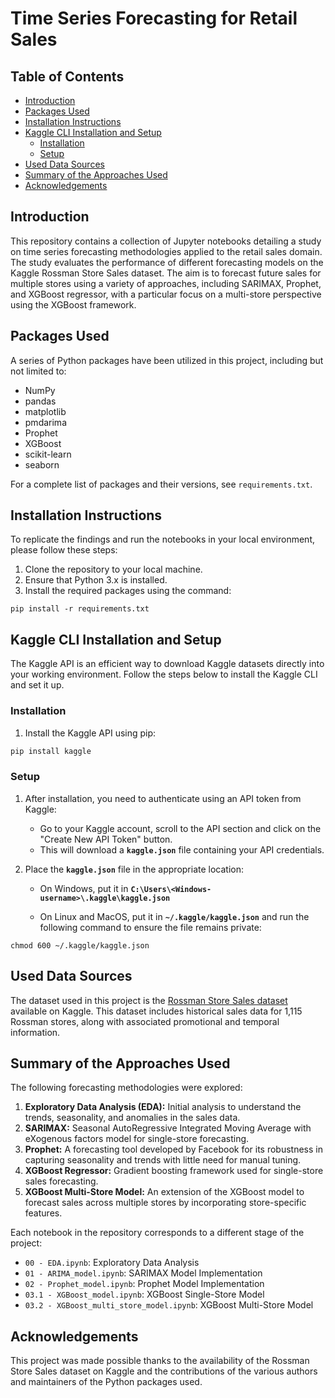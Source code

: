 # Time Series Forecasting for Retail Sales

## Table of Contents
- [Introduction](#introduction)
- [Packages Used](#packages-used)
- [Installation Instructions](#installation-instructions)
- [Kaggle CLI Installation and Setup](#kaggle-cli-installation-and-setup)
    - [Installation](#installation)
    - [Setup](#setup)
- [Used Data Sources](#used-data-sources)
- [Summary of the Approaches Used](#summary-of-the-approaches-used)
- [Acknowledgements](#acknowledgements)

## Introduction

This repository contains a collection of Jupyter notebooks detailing a study on time series forecasting methodologies applied to the retail sales domain. The study evaluates the performance of different forecasting models on the Kaggle Rossman Store Sales dataset. The aim is to forecast future sales for multiple stores using a variety of approaches, including SARIMAX, Prophet, and XGBoost regressor, with a particular focus on a multi-store perspective using the XGBoost framework.

## Packages Used

A series of Python packages have been utilized in this project, including but not limited to:
- NumPy
- pandas
- matplotlib
- pmdarima
- Prophet
- XGBoost
- scikit-learn
- seaborn

For a complete list of packages and their versions, see `requirements.txt`.

## Installation Instructions

To replicate the findings and run the notebooks in your local environment, please follow these steps:

1. Clone the repository to your local machine.
2. Ensure that Python 3.x is installed.
3. Install the required packages using the command:

```shell
pip install -r requirements.txt
```

## Kaggle CLI Installation and Setup

The Kaggle API is an efficient way to download Kaggle datasets directly into your working environment. Follow the steps below to install the Kaggle CLI and set it up.

### Installation

1. Install the Kaggle API using pip:

```sh
pip install kaggle
```

### Setup
1. After installation, you need to authenticate using an API token from Kaggle:

    - Go to your Kaggle account, scroll to the API section and click on the "Create New API Token" button.
    - This will download a **`kaggle.json`** file containing your API credentials.

2. Place the **`kaggle.json`** file in the appropriate location:

    - On Windows, put it in **`C:\Users\<Windows-username>\.kaggle\kaggle.json`**

    - On Linux and MacOS, put it in **`~/.kaggle/kaggle.json`** and run the following command to ensure the file remains private:

```shell
chmod 600 ~/.kaggle/kaggle.json
```

## Used Data Sources

The dataset used in this project is the [Rossman Store Sales dataset](https://www.kaggle.com/competitions/rossmann-store-sales) available on Kaggle. This dataset includes historical sales data for 1,115 Rossman stores, along with associated promotional and temporal information.

## Summary of the Approaches Used

The following forecasting methodologies were explored:

1. **Exploratory Data Analysis (EDA):** Initial analysis to understand the trends, seasonality, and anomalies in the sales data.
2. **SARIMAX:** Seasonal AutoRegressive Integrated Moving Average with eXogenous factors model for single-store forecasting.
3. **Prophet:** A forecasting tool developed by Facebook for its robustness in capturing seasonality and trends with little need for manual tuning.
4. **XGBoost Regressor:** Gradient boosting framework used for single-store sales forecasting.
5. **XGBoost Multi-Store Model:** An extension of the XGBoost model to forecast sales across multiple stores by incorporating store-specific features.

Each notebook in the repository corresponds to a different stage of the project:
- `00 - EDA.ipynb`: Exploratory Data Analysis
- `01 - ARIMA_model.ipynb`: SARIMAX Model Implementation
- `02 - Prophet_model.ipynb`: Prophet Model Implementation
- `03.1 - XGBoost_model.ipynb`: XGBoost Single-Store Model
- `03.2 - XGBoost_multi_store_model.ipynb`: XGBoost Multi-Store Model

## Acknowledgements

This project was made possible thanks to the availability of the Rossman Store Sales dataset on Kaggle and the contributions of the various authors and maintainers of the Python packages used.
